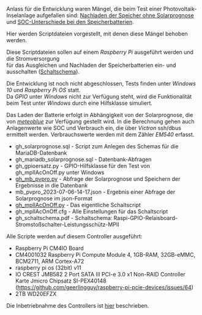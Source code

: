 Anlass für die Entwicklung waren Mängel, die beim Test einer Photovoltaik-Inselanlage aufgefallen sind: [Nachladen der Speicher ohne Solarprognose](https://github.com/grasmax/s1/issues/11) und [SOC-Unterschiede bei den Speicherbatterien](https://github.com/grasmax/s1/issues/6).

Hier werden Scriptdateien vorgestellt, mit denen diese Mängel behoben werden.

Diese Scriptdateien sollen auf einem _Raspberry Pi_ ausgeführt werden und die Stromversorgung<br> für das Ausgleichen und Nachladen der Speicherbatterien ein- und ausschalten
([Schaltschema](https://github.com/grasmax/AcOnOff/blob/main/doc/gh_schaltschema.pdf)).

Die Entwicklung ist noch nicht abgeschlossen, Tests finden unter _Windows 10_ und _Raspberry Pi OS_ statt.<br> Da _GPIO_ unter _Windows_ nicht zur Verfügung steht, wird die Funktionalität beim Test unter _Windows_ durch eine Hilfsklasse simuliert.

Das Laden der Batterie erfolgt in Abhängigkeit von der Solarprognose, die von [_meteoblue_](https://www.meteoblue.com) zur Verfügung gestellt wird.
In die Berechnung gehen auch Anlagenwerte wie SOC und Verbrauch ein, die über _Victron_ ssh/dbus ermittelt werden.
Verbrauchswerte werden mit dem Zähler _EM540_ erfasst.

* gh_solarprognose.sql - Script zum Anlegen des Schemas für die MariaDB-Datenbank
* gh_mariadb_solarprognose.sql - Datenbank-Abfragen
* gh_gpioersatz.py - GPIO-Hilfsklasse für den Test von gh_mpIIAcOnOff.py unter Windows
* [gh_mb_pvpro.py](https://github.com/grasmax/AcOnOff/blob/main/script/gh_mb_pvpro.py) - Abfrage der Solarprognose und Speichern der Ergebnisse in die Datenbank
* mb_pvpro_2023-07-06-14-17.json - Ergebnis einer Abfrage der Solarprognose im json-Format
* [gh_mpIIAcOnOff.py](https://github.com/grasmax/AcOnOff/blob/main/script/gh_mpIIAcOnOff.py) - Das eigentliche Schaltscript
* gh_mpIIAcOnOff.cfg - Alle Einstellungen für das Schaltscript
* gh_schaltschema.pdf - Schaltschema: Raspi-GPIO-Relaisboard-Stromstoßschalter-Leistungsschütz-MPII

Alle Scripte werden auf diesem Controller ausgeführt:
* Raspberry Pi CM4IO Board
* CM4001032 Raspberry Pi Compute Module 4, 1GB-RAM, 32GB-eMMC, BCM2711, ARM Cortex-A72
* raspberry pi os (32bit) v11
* IO CREST JMB582 2 Port SATA III PCI-e 3.0 x1 Non-RAID Controller Karte Jmicro Chipsatz SI-PEX40148 (https://github.com/geerlingguy/raspberry-pi-pcie-devices/issues/64)
* 2TB WD20EFZX
  
Die Inbetriebnahme des Controllers ist [hier](https://github.com/grasmax/AcOnOff/blob/main/doc/Inbetriebnahme%20eines%20Steuerrechners%20f%C3%BCr%20eine%20Photovoltaikinsel.pdf) beschrieben.


